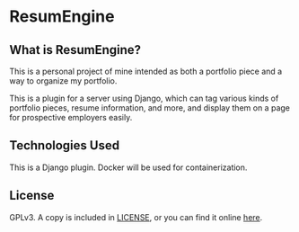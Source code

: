 # ResumEngine

## What is ResumEngine?
This is a personal project of mine intended as both a portfolio piece and a way to organize my portfolio.

This is a plugin for a server using Django, which can tag various kinds of portfolio pieces, resume information, and more, and display them on a page for prospective employers easily.

## Technologies Used
This is a Django plugin. Docker will be used for containerization.

## License

GPLv3. A copy is included in [LICENSE](LICENSE), or you can find it online [here](https://www.gnu.org/licenses/gpl-3.0.en.html).